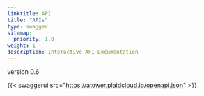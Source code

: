 ```yaml
---
linktitle: API
title: "APIs"
type: swagger
sitemap:
  priority: 1.0
weight: 1
description: Interactive API Documentation
---
```


version 0.6

{{< swaggerui src="https://atower.plaidcloud.io/openapi.json" >}}
